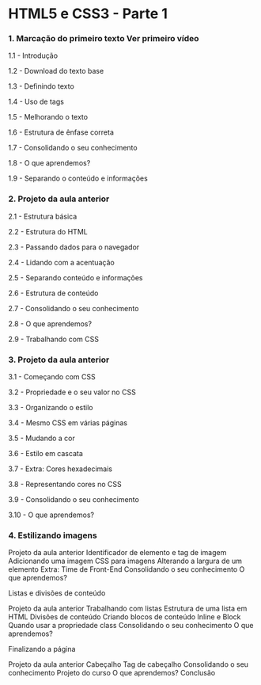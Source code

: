 # HTML5 e CSS3 - Parte 1

### 1. Marcação do primeiro texto Ver primeiro vídeo

1.1 - Introdução

1.2 - Download do texto base

1.3 - Definindo texto

1.4 - Uso de tags

1.5 - Melhorando o texto

1.6 - Estrutura de ênfase correta

1.7 - Consolidando o seu conhecimento

1.8 - O que aprendemos?

1.9 - Separando o conteúdo e informações

### 2. Projeto da aula anterior

2.1 - Estrutura básica

2.2 - Estrutura do HTML

2.3 - Passando dados para o navegador

2.4 - Lidando com a acentuação

2.5 - Separando conteúdo e informações

2.6 - Estrutura de conteúdo

2.7 - Consolidando o seu conhecimento

2.8 - O que aprendemos?

2.9 - Trabalhando com CSS

### 3. Projeto da aula anterior

3.1 - Começando com CSS

3.2 - Propriedade e o seu valor no CSS

3.3 - Organizando o estilo

3.4 - Mesmo CSS em várias páginas

3.5 - Mudando a cor

3.6 - Estilo em cascata

3.7 - Extra: Cores hexadecimais

3.8 - Representando cores no CSS

3.9 - Consolidando o seu conhecimento

3.10 - O que aprendemos?

### 4. Estilizando imagens

Projeto da aula anterior
Identificador de elemento e tag de imagem
Adicionando uma imagem
CSS para imagens
Alterando a largura de um elemento
Extra: Time de Front-End
Consolidando o seu conhecimento
O que aprendemos?

Listas e divisões de conteúdo

Projeto da aula anterior
Trabalhando com listas
Estrutura de uma lista em HTML
Divisões de conteúdo
Criando blocos de conteúdo
Inline e Block
Quando usar a propriedade class
Consolidando o seu conhecimento
O que aprendemos?

Finalizando a página

Projeto da aula anterior
Cabeçalho
Tag de cabeçalho
Consolidando o seu conhecimento
Projeto do curso
O que aprendemos?
Conclusão
